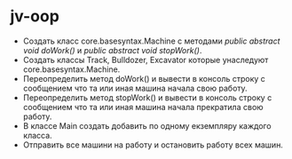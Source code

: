 # jv-oop

- Создать класс core.basesyntax.Machine с методами _public abstract void doWork()_ и _public abstract void stopWork()_.
- Создать классы Track, Bulldozer, Excavator которые унаследуют core.basesyntax.Machine.
- Переопределить метод doWork() и вывести в консоль строку с сообщением что та или иная машина начала свою работу.
- Переопределить метод stopWork() и вывести в консоль строку с сообщением что та или иная машина начала прекратила свою работу.
- В классе Main создать добавить по одному екземпляру каждого класса.
- Отправить все машини на работу и остановить работу всех машин.

